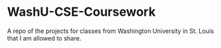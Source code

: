 # WashU-CSE-Coursework
A repo of the projects for classes from Washington University in St. Louis that I am allowed to share.
